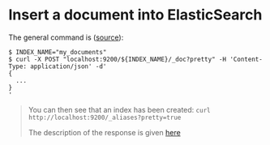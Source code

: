 # Insert a document into ElasticSearch

The general command is ([source](https://www.elastic.co/guide/en/elasticsearch/reference/current/getting-started.html#add-single-document)):

```shell
$ INDEX_NAME="my_documents"
$ curl -X POST "localhost:9200/${INDEX_NAME}/_doc?pretty" -H 'Content-Type: application/json' -d'
{
  ...
}
'
```

> You can then see that an index has been created: `curl http://localhost:9200/_aliases?pretty=true`
> 
> The description of the response is given [here](https://www.elastic.co/guide/en/elasticsearch/reference/current/docs-index_.html#docs-index-api-response-body)
